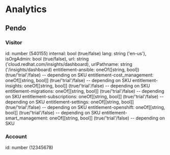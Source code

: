 # Analytics

## Pendo

### Visitor

id: number (540155)
internal: bool (true/false)
lang: string ('en-us'),
isOrgAdmin: bool (true/false),
url: string ('cloud.redhat.com/insights/dashboard),
urlPathname: string ('/insights/dashboard)
entitlement-ansible: oneOf([string, bool]) (true/'trial'/false) -- depending on SKU
entitlement-cost_management: oneOf[[string, bool]] (true/'trial'/false) -- depending on SKU
entitlement-insights: oneOf[[string, bool]] (true/'trial'/false) -- depending on SKU
entitlement-migrations: oneOf[[string, bool]] (true/'trial'/false) -- depending on SKU
entitlement-subscriptions: oneOf[[string, bool]] (true/'trial'/false) -- depending on SKU
entitlement-settings: oneOf[[string, bool]] (true/'trial'/false) -- depending on SKU
entitlement-openshift: oneOf[[string, bool]] (true/'trial'/false) -- depending on SKU
entitlement-smart_management: oneOf[[string, bool]] (true/'trial'/false) -- depending on SKU

### Account

id: number (12345678)

